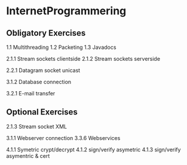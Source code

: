 # InternetProgrammering

## Obligatory Exercises ##

1.1 Multithreading
1.2 Packeting
1.3 Javadocs

2.1.1 Stream sockets clientside
2.1.2 Stream sockets serverside

2.2.1 Datagram socket unicast

3.1.2 Database connection

3.2.1 E-mail transfer

## Optional Exercises ##

2.1.3 Stream socket XML

3.1.1 Webserver connection
3.3.6 Webservices

4.1.1 Symetric crypt/decrypt
4.1.2 sign/verify asymetric
4.1.3 sign/verify asymentric & cert



